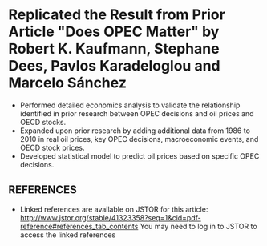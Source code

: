 # Replicated the Result from Prior Article "Does OPEC Matter" by Robert K. Kaufmann, Stephane Dees, Pavlos Karadeloglou and Marcelo Sánchez

*	Performed detailed economics analysis to validate the relationship identified in prior research between OPEC decisions and oil prices and OECD stocks.
*	Expanded upon prior research by adding additional data from 1986 to 2010 in real oil prices, key OPEC decisions, macroeconomic events, and OECD stock prices. 
*	Developed statistical model to predict oil prices based on specific OPEC decisions.




## REFERENCES
* Linked references are available on JSTOR for this article: http://www.jstor.org/stable/41323358?seq=1&cid=pdf-reference#references_tab_contents You may need to log in to JSTOR to access the linked references
